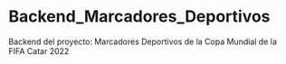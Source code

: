 # Backend_Marcadores_Deportivos
Backend del proyecto: Marcadores Deportivos de la Copa Mundial de la FIFA Catar 2022


